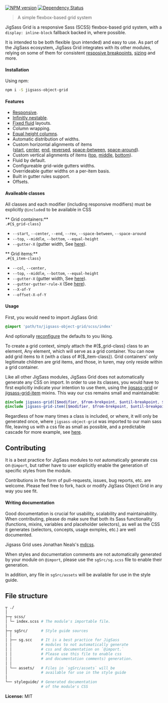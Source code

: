[![NPM version][npm-image]][npm-url]  [![Dependency Status][daviddm-image]][daviddm-url]   

 > A simple flexbox-based grid system

JigSass Grid is a responsive Sass (SCSS) flexbox-based grid
system, with a `display: inline-block` fallback backed in, where possible.

It is intended to be both flexible (pun intended) and easy to use. As part of the
JigSass ecosystem, JigSass Grid integrates with its other modules, relying on some of them
for consistent [resposive breakpoints](https://github.com/txhawks/jigsass-tools-mq/),
[sizing](https://github.com/txhawks/jigsass-tools-typography/) and more.

#### Installation

Using npm:

```sh
npm i -S jigsass-object-grid
```


#### Features
  - [Responsive](#responsive).
  - [Infinitly nestable](#nested-grids).
  - [Fixed fluid](#fixed-fluid) layouts.
  - Column wrapping.
  - [Equal height columns](#{$_grid-anchor}--equal-height).
  - Automatic distribution of widths.
  - Custom horizontal alignments of items <br />
    ([start](#{$_grid-anchor}-start),
    [center](#{$_grid-anchor}-center),
    [end](#{$_grid-anchor}-end),
    [reversed](#{$_grid-anchor}-rev),
    [space-between](#{$_grid-anchor}-space-between),
    [space-around](#{$_grid-anchor}-space-around)).
  - Custom vertical alignments of items ([top](#{$_grid-anchor}-top),
    [middle](#{$_grid-anchor}-middle),
    [bottom](#{$_grid-anchor}-bottom)).
  - Fluid by default.
  - Configureable grid-wide gutters widths.
  - Overrideable gutter widths on a per-item basis.
  - Built in gutter rules support.
  - Offsets.


#### Availeable classes
All classes and each modifier (including responsive modifiers) must be explicitly `@include`d
to be available in CSS


** Grid containers:**<br />
`.#{$_grid-class}`
  - `--start`, `--center`, `--end`, `--rev`, `--space-between`, `--space-around`
  - `--top`, `--middle`, `--bottom`, `--equal-height`
  - `--gutter-X` (gutter width, See [here](#gutter-width-modifiers)).


** Grid items:**<br />
`.#{$_item-class}`
  - `--col`, `--center, `
  - `--top`, `--middle`, `--bottom`, `--equal-height`
  - `--gutter-X` (gutter width, See [here](#gutter-width-modifiers)).
  - `--gutter-gutter-rule-X` (See [here](#gutter-rules)).
  - `--X-of-Y`
  - `--offset-X-of-Y`


#### Usage

First, you would need to import JigSass Grid:

```scss
@import 'path/to/jigsass-object-grid/scss/index'
```

And optionally [reconfigure](#configuration) the defaults to you liking.

To create a grid context, simply attach the #{$_grid-class} class to an element, Any element,
which will serve as a grid container. You can now add grid items to it (with a class of
#{$_item-class}). Grid containers' only legitimate children are grid items, and those, in turen,
may only reside within a grid container.

Like all other JigSass modules, JigSass Grid does not automatically generate any CSS on import.
In order to use its classes, you would have to first explicitly indicate your intention to use
them, using the [jigsass-grid](#jigsass-grid) or [jigsass-grid-item](#jigsass-grid-item) mixins.
This way our css remains small and maintainable:

```scss
@include jigsass-grid([$modifier, $from-brekpoint, $until-breakpoint, $misc-breakpoint]);
@include jigsass-grid-item([$modifier, $from-brekpoint, $until-breakpoint, $misc-breakpoint]);
```

Regardless of how many times a class is included, or where, it will only be generated once, where
`jigsass-object-grid` was imported to our main sass file, leaving us with a css file as small as
possible, and a predictable cascade for more example, see [here](#responsive).

## Contributing

It is a best practice for JigSass modules to *not* automatically generate css on `@import`, but 
rather have to user explicitly enable the generation of specific styles from the module.

Contributions in the form of pull-requests, issues, bug reports, etc. are welcome.
Please feel free to fork, hack or modify JigSass Object Grid in any way you see fit.

#### Writing documentation

Good documentation is crucial for usability, scalability and maintainability. When 
contributing, please do make sure that both its Sass functionality (functions, mixins, 
variables and placeholder selectors), as well as the CSS it generates (selectors, 
concepts, usage exmples, etc.) are well documented.

Jigsass Grid uses Jonathan Neals's [mdcss](//github.com/jonathantneal/mdcss).

When styles and documentation comments are not automatically generated by your module on `@import`,
please use the `sgSrc/sg.scss` file to enable their generation.

In addition, any file in `sgSrc/assets` will be available for use in the style guide.

## File structure
```bash
┬ ./
│
├─┬ scss/ 
│ └─ index.scss # The module's importable file.
│
├─┬ sgSrc/      # Style guide sources
│ │
│ ├── sg.scc    # It is a best practice for JigSass 
│ │             # modules to not automatically generate 
│ │             # css and documentation on `@import.` 
│ │             # Please use this file to enable css
│ │             # and documentation comments) generation.
│ │
│ └── assets/   # Files in `sgSrc/assets` will be 
│               # available for use in the style guide
│
└── styleguide/ # Generated documentation 
                # of the module's CSS
```

**License:** MIT



[npm-image]: https://badge.fury.io/js/jigsass-object-grid.svg
[npm-url]: https://npmjs.org/package/jigsass-object-grid

[daviddm-image]: https://david-dm.org/TxHawks/jigsass-object-grid.svg?theme=shields.io
[daviddm-url]: https://david-dm.org/TxHawks/jigsass-object-grid
